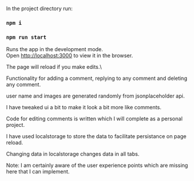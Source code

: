 

In the project directory run:
### `npm i`
### `npm run start`

Runs the app in the development mode.\
Open [http://localhost:3000](http://localhost:3000) to view it in the browser.

The page will reload if you make edits.\

Functionality for adding a comment, replying to any comment and deleting any comment. 

user name and images are generated randomly from jsonplaceholder api. 

I have tweaked ui a bit to make it look a bit more like comments.

Code for editing comments is written which I will complete as a personal project.

I have used localstorage to store the data to facilitate persistance on page reload.

Changing data in localstorage changes data in all tabs. 

Note: I am certainly aware of the user experience points which are missing here that I can implement.
